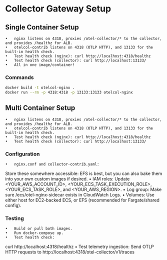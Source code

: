 # Collector Gateway Setup

## Single Container Setup
	•	nginx listens on 4318, proxies /otel-collector/* to the collector, and provides /healthz for ALB.
	•	otelcol-contrib listens on 4318 (OTLP HTTP), and 13133 for the built-in health check.
    •	Test health check (nginx): curl http://localhost:4318/healthz
	•	Test health check (collector): curl http://localhost:13133/
	•	All in one image/container!

### Commands
```bash
docker build -t otelcol-nginx .
docker run --rm -p 4318:4318 -p 13133:13133 otelcol-nginx
```

## Multi Container Setup
    •	nginx listens on 4318, proxies /otel-collector/* to the collector, and provides /healthz for ALB.
    •	otelcol-contrib listens on 4318 (OTLP HTTP), and 13133 for the built-in health check.
    •	Test health check (nginx): curl http://localhost:4318/healthz
    •	Test health check (collector): curl http://localhost:13133/

### Configuration
	•	nginx.conf and collector-contrib.yaml:
Store these somewhere accessible: EFS is best, but you can also bake them into your own custom images if desired.
	•	IAM roles:
Update <YOUR_AWS_ACCOUNT_ID>, <YOUR_ECS_TASK_EXECUTION_ROLE>, <YOUR_ECS_TASK_ROLE>, and <YOUR_AWS_REGION>.
	•	Log group:
Make sure /ecs/otel-nginx-sidecar exists in CloudWatch Logs.
	•	Volumes:
Use either host for EC2-backed ECS, or EFS (recommended for Fargate/shared config).

### Testing
	•	Build or pull both images.
	•	Run docker-compose up.
	•	Test health check:
curl http://localhost:4318/healthz
	•	Test telemetry ingestion:
Send OTLP HTTP requests to http://localhost:4318/otel-collector/v1/traces